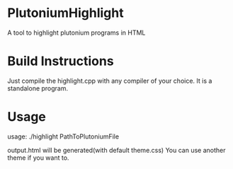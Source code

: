 # PlutoniumHighlight
A tool to highlight plutonium programs in HTML
# Build Instructions
  Just compile the highlight.cpp with any compiler of your choice. It is a standalone program.
# Usage
usage: ./highlight PathToPlutoniumFile

output.html will be generated(with default theme.css)
You can use another theme if you want to.
